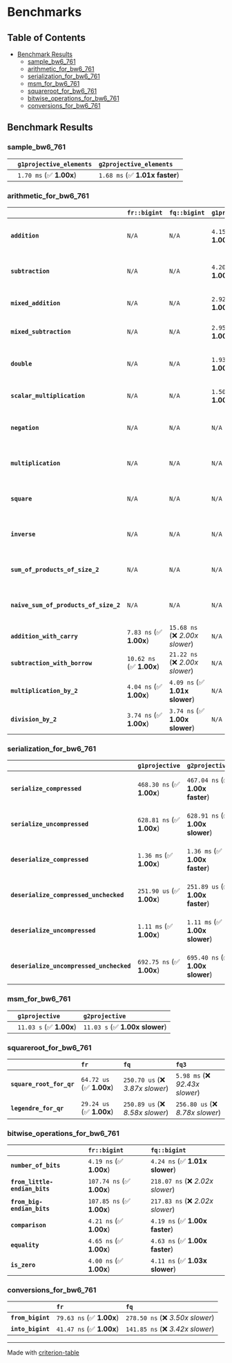 # Benchmarks

## Table of Contents

- [Benchmark Results](#benchmark-results)
    - [sample_bw6_761](#sample_bw6_761)
    - [arithmetic_for_bw6_761](#arithmetic_for_bw6_761)
    - [serialization_for_bw6_761](#serialization_for_bw6_761)
    - [msm_for_bw6_761](#msm_for_bw6_761)
    - [squareroot_for_bw6_761](#squareroot_for_bw6_761)
    - [bitwise_operations_for_bw6_761](#bitwise_operations_for_bw6_761)
    - [conversions_for_bw6_761](#conversions_for_bw6_761)

## Benchmark Results

### sample_bw6_761

|        | `g1projective_elements`          | `g2projective_elements`           |
|:-------|:---------------------------------|:--------------------------------- |
|        | `1.70 ms` (✅ **1.00x**)          | `1.68 ms` (✅ **1.01x faster**)    |

### arithmetic_for_bw6_761

|                                       | `fr::bigint`             | `fq::bigint`                    | `g1projective`          | `g2projective`                 | `fq3`                            | `fq6`                             | `fq`                              | `fr`                               |
|:--------------------------------------|:-------------------------|:--------------------------------|:------------------------|:-------------------------------|:---------------------------------|:----------------------------------|:----------------------------------|:---------------------------------- |
| **`addition`**                        | `N/A`                    | `N/A`                           | `4.15 us` (✅ **1.00x**) | `4.16 us` (✅ **1.00x slower**) | `89.78 ns` (🚀 **46.23x faster**) | `180.46 ns` (🚀 **23.00x faster**) | `29.91 ns` (🚀 **138.78x faster**) | `19.04 ns` (🚀 **218.02x faster**)  |
| **`subtraction`**                     | `N/A`                    | `N/A`                           | `4.20 us` (✅ **1.00x**) | `4.20 us` (✅ **1.00x slower**) | `81.03 ns` (🚀 **51.78x faster**) | `156.81 ns` (🚀 **26.75x faster**) | `27.47 ns` (🚀 **152.70x faster**) | `15.50 ns` (🚀 **270.61x faster**)  |
| **`mixed_addition`**                  | `N/A`                    | `N/A`                           | `2.92 us` (✅ **1.00x**) | `2.92 us` (✅ **1.00x slower**) | `N/A`                            | `N/A`                             | `N/A`                             | `N/A`                              |
| **`mixed_subtraction`**               | `N/A`                    | `N/A`                           | `2.95 us` (✅ **1.00x**) | `2.95 us` (✅ **1.00x slower**) | `N/A`                            | `N/A`                             | `N/A`                             | `N/A`                              |
| **`double`**                          | `N/A`                    | `N/A`                           | `1.93 us` (✅ **1.00x**) | `1.93 us` (✅ **1.00x slower**) | `70.38 ns` (🚀 **27.43x faster**) | `144.02 ns` (🚀 **13.40x faster**) | `22.07 ns` (🚀 **87.48x faster**)  | `11.16 ns` (🚀 **172.98x faster**)  |
| **`scalar_multiplication`**           | `N/A`                    | `N/A`                           | `1.50 ms` (✅ **1.00x**) | `1.50 ms` (✅ **1.00x faster**) | `N/A`                            | `N/A`                             | `N/A`                             | `N/A`                              |
| **`negation`**                        | `N/A`                    | `N/A`                           | `N/A`                   | `N/A`                          | `68.05 ns` (❌ *4.06x slower*)    | `122.60 ns` (❌ *7.32x slower*)    | `24.11 ns` (❌ *1.44x slower*)     | `16.76 ns` (✅ **1.00x**)           |
| **`multiplication`**                  | `N/A`                    | `N/A`                           | `N/A`                   | `N/A`                          | `2.16 us` (❌ *30.52x slower*)    | `6.87 us` (❌ *97.12x slower*)     | `271.20 ns` (❌ *3.83x slower*)    | `70.78 ns` (✅ **1.00x**)           |
| **`square`**                          | `N/A`                    | `N/A`                           | `N/A`                   | `N/A`                          | `1.56 us` (❌ *26.41x slower*)    | `4.83 us` (❌ *81.82x slower*)     | `216.79 ns` (❌ *3.67x slower*)    | `59.02 ns` (✅ **1.00x**)           |
| **`inverse`**                         | `N/A`                    | `N/A`                           | `N/A`                   | `N/A`                          | `50.16 us` (❌ *3.74x slower*)    | `57.87 us` (❌ *4.32x slower*)     | `46.64 us` (❌ *3.48x slower*)     | `13.41 us` (✅ **1.00x**)           |
| **`sum_of_products_of_size_2`**       | `N/A`                    | `N/A`                           | `N/A`                   | `N/A`                          | `4.45 us` (❌ *42.04x slower*)    | `14.00 us` (❌ *132.29x slower*)   | `400.85 ns` (❌ *3.79x slower*)    | `105.85 ns` (✅ **1.00x**)          |
| **`naive_sum_of_products_of_size_2`** | `N/A`                    | `N/A`                           | `N/A`                   | `N/A`                          | `4.39 us` (❌ *27.81x slower*)    | `13.94 us` (❌ *88.27x slower*)    | `568.17 ns` (❌ *3.60x slower*)    | `157.87 ns` (✅ **1.00x**)          |
| **`addition_with_carry`**             | `7.83 ns` (✅ **1.00x**)  | `15.68 ns` (❌ *2.00x slower*)   | `N/A`                   | `N/A`                          | `N/A`                            | `N/A`                             | `N/A`                             | `N/A`                              |
| **`subtraction_with_borrow`**         | `10.62 ns` (✅ **1.00x**) | `21.22 ns` (❌ *2.00x slower*)   | `N/A`                   | `N/A`                          | `N/A`                            | `N/A`                             | `N/A`                             | `N/A`                              |
| **`multiplication_by_2`**             | `4.04 ns` (✅ **1.00x**)  | `4.09 ns` (✅ **1.01x slower**)  | `N/A`                   | `N/A`                          | `N/A`                            | `N/A`                             | `N/A`                             | `N/A`                              |
| **`division_by_2`**                   | `3.74 ns` (✅ **1.00x**)  | `3.74 ns` (✅ **1.00x slower**)  | `N/A`                   | `N/A`                          | `N/A`                            | `N/A`                             | `N/A`                             | `N/A`                              |

### serialization_for_bw6_761

|                                          | `g1projective`            | `g2projective`                   | `fr`                                | `fq`                                | `fq3`                               | `fq6`                             |
|:-----------------------------------------|:--------------------------|:---------------------------------|:------------------------------------|:------------------------------------|:------------------------------------|:--------------------------------- |
| **`serialize_compressed`**               | `468.30 ns` (✅ **1.00x**) | `467.04 ns` (✅ **1.00x faster**) | `50.25 ns` (🚀 **9.32x faster**)     | `157.28 ns` (🚀 **2.98x faster**)    | `466.24 ns` (✅ **1.00x faster**)    | `983.88 ns` (❌ *2.10x slower*)    |
| **`serialize_uncompressed`**             | `628.81 ns` (✅ **1.00x**) | `628.91 ns` (✅ **1.00x slower**) | `50.04 ns` (🚀 **12.57x faster**)    | `157.98 ns` (🚀 **3.98x faster**)    | `466.22 ns` (✅ **1.35x faster**)    | `983.84 ns` (❌ *1.56x slower*)    |
| **`deserialize_compressed`**             | `1.36 ms` (✅ **1.00x**)   | `1.36 ms` (✅ **1.00x faster**)   | `93.58 ns` (🚀 **14565.47x faster**) | `305.80 ns` (🚀 **4457.08x faster**) | `940.70 ns` (🚀 **1448.89x faster**) | `1.90 us` (🚀 **716.08x faster**)  |
| **`deserialize_compressed_unchecked`**   | `251.90 us` (✅ **1.00x**) | `251.89 us` (✅ **1.00x faster**) | `93.62 ns` (🚀 **2690.84x faster**)  | `305.99 ns` (🚀 **823.24x faster**)  | `940.56 ns` (🚀 **267.82x faster**)  | `1.90 us` (🚀 **132.36x faster**)  |
| **`deserialize_uncompressed`**           | `1.11 ms` (✅ **1.00x**)   | `1.11 ms` (✅ **1.00x slower**)   | `93.57 ns` (🚀 **11876.83x faster**) | `305.92 ns` (🚀 **3632.56x faster**) | `941.19 ns` (🚀 **1180.71x faster**) | `1.91 us` (🚀 **583.18x faster**)  |
| **`deserialize_uncompressed_unchecked`** | `692.75 ns` (✅ **1.00x**) | `695.40 ns` (✅ **1.00x slower**) | `93.77 ns` (🚀 **7.39x faster**)     | `305.88 ns` (🚀 **2.26x faster**)    | `941.37 ns` (❌ *1.36x slower*)      | `1.90 us` (❌ *2.75x slower*)      |

### msm_for_bw6_761

|        | `g1projective`          | `g2projective`                  |
|:-------|:------------------------|:------------------------------- |
|        | `11.03 s` (✅ **1.00x**) | `11.03 s` (✅ **1.00x slower**)  |

### squareroot_for_bw6_761

|                          | `fr`                     | `fq`                             | `fq3`                             |
|:-------------------------|:-------------------------|:---------------------------------|:--------------------------------- |
| **`square_root_for_qr`** | `64.72 us` (✅ **1.00x**) | `250.70 us` (❌ *3.87x slower*)   | `5.98 ms` (❌ *92.43x slower*)     |
| **`legendre_for_qr`**    | `29.24 us` (✅ **1.00x**) | `250.89 us` (❌ *8.58x slower*)   | `256.80 us` (❌ *8.78x slower*)    |

### bitwise_operations_for_bw6_761

|                               | `fr::bigint`              | `fq::bigint`                      |
|:------------------------------|:--------------------------|:--------------------------------- |
| **`number_of_bits`**          | `4.19 ns` (✅ **1.00x**)   | `4.24 ns` (✅ **1.01x slower**)    |
| **`from_little-endian_bits`** | `107.74 ns` (✅ **1.00x**) | `218.07 ns` (❌ *2.02x slower*)    |
| **`from_big-endian_bits`**    | `107.85 ns` (✅ **1.00x**) | `217.83 ns` (❌ *2.02x slower*)    |
| **`comparison`**              | `4.21 ns` (✅ **1.00x**)   | `4.19 ns` (✅ **1.00x faster**)    |
| **`equality`**                | `4.65 ns` (✅ **1.00x**)   | `4.63 ns` (✅ **1.00x faster**)    |
| **`is_zero`**                 | `4.00 ns` (✅ **1.00x**)   | `4.11 ns` (✅ **1.03x slower**)    |

### conversions_for_bw6_761

|                   | `fr`                     | `fq`                              |
|:------------------|:-------------------------|:--------------------------------- |
| **`from_bigint`** | `79.63 ns` (✅ **1.00x**) | `278.50 ns` (❌ *3.50x slower*)    |
| **`into_bigint`** | `41.47 ns` (✅ **1.00x**) | `141.85 ns` (❌ *3.42x slower*)    |

---
Made with [criterion-table](https://github.com/nu11ptr/criterion-table)

